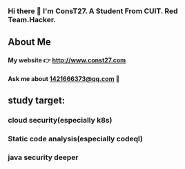 ### Hi there 👋 I'm ConsT27. A Student From CUIT. Red Team.Hacker.
## About Me
#### My website 👉  http://www.const27.com
#### Ask me about   1421666373@qq.com 📧
## study target:
### cloud security(especially k8s)

### Static code analysis(especially codeql)

### java security deeper
